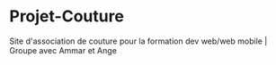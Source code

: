 # Projet-Couture
Site d'association de couture pour la formation dev web/web mobile | Groupe avec Ammar et Ange
